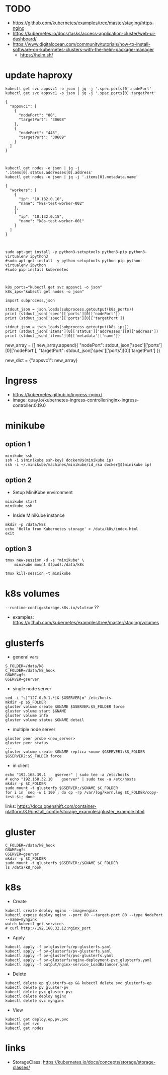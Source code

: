 # TODO

* https://github.com/kubernetes/examples/tree/master/staging/https-nginx
* https://kubernetes.io/docs/tasks/access-application-cluster/web-ui-dashboard/
* https://www.digitalocean.com/community/tutorials/how-to-install-software-on-kubernetes-clusters-with-the-helm-package-manager
    * https://helm.sh/


# update haproxy


```
kubectl get svc appsvc1 -o json | jq -j '.spec.ports[0].nodePort'
kubectl get svc appsvc1 -o json | jq -j '.spec.ports[0].targetPort'

{
  "appsvc1": [
    {
      "nodePort": "80",
      "targetPort": "30608"
    },
    {
      "nodePort": "443",
      "targetPort": "30609"
    }
  ]
}



kubectl get nodes -o json | jq -j '.items[0].status.addresses[0].address'
kubectl get nodes -o json | jq -j '.items[0].metadata.name'

{
  "workers": [
    {
      "ip": "10.132.0.16",
      "name": "k8s-test-worker-002"
    },
    {
      "ip": "10.132.0.15",
      "name": "k8s-test-worker-001"
    }
  ]
}



sudo apt-get install -y python3-setuptools python3-pip python3-virtualenv ipython3
#sudo apt-get install -y python-setuptools python-pip python-virtualenv ipython
#sudo pip install kubernetes



k8s_ports="kubectl get svc appsvc1 -o json"
k8s_ips="kubectl get nodes -o json"

import subprocess,json

stdout_json = json.loads(subprocess.getoutput(k8s_ports))
print (stdout_json['spec']['ports'][0]['nodePort'])
print (stdout_json['spec']['ports'][0]['targetPort'])

stdout_json = json.loads(subprocess.getoutput(k8s_ips))
print (stdout_json['items'][0]['status']['addresses'][0]['address'])
print (stdout_json['items'][0]['metadata']['name'])
```

new_array = []
new_array.append({
  "nodePort": stdout_json['spec']['ports'][0]['nodePort'],
  "targetPort": stdout_json['spec']['ports'][0]['targetPort']
  })

new_dict = {"appsvc1": new_array}



# Ingress

* https://kubernetes.github.io/ingress-nginx/
* image: quay.io/kubernetes-ingress-controller/nginx-ingress-controller:0.19.0


# minikube

## option 1

```shell
minikube ssh
ssh -i $(minikube ssh-key) docker@$(minikube ip)
ssh -i ~/.minikube/machines/minikube/id_rsa docker@$(minikube ip)
```

## option 2

* Setup MiniKube environment

```shell
minikube start
minikube ssh
```

* Inside MiniKube instance

```shell
mkdir -p /data/k8s
echo 'Hello from Kubernetes storage' > /data/k8s/index.html
exit
```

## option 3

```shell
tmux new-session -d -s "minikube" \
    minikube mount $(pwd):/data/k8s

tmux kill-session -t minikube
```

# k8s volumes

`--runtime-config=storage.k8s.io/v1=true` ??

* examples: https://github.com/kubernetes/examples/tree/master/staging/volumes


# glusterfs

* general vars

```shell
S_FOLDER=/data/k8
C_FOLDER=/data/k8_hook
GNAME=gfs
GSERVER=gserver
```

* single node server

```shell
sed -i "s|^127.0.0.1.*|& $GSERVER|m" /etc/hosts
mkdir -p $S_FOLDER
gluster volume create $GNAME $GSERVER:$S_FOLDER force
gluster volume start $GNAME
gluster volume info
gluster volume status $GNAME detail
```

* multiple node server

```shell
gluster peer probe <new_server>
gluster peer status
...
gluster volume create $GNAME replica <num> $GSERVER1:$S_FOLDER $GSERVER2:$S_FOLDER force
```

* in client

```shell
echo "192.168.39.1    gserver" | sudo tee -a /etc/hosts
# echo "192.168.32.10    gserver" | sudo tee -a /etc/hosts
mkdir -p $C_FOLDER
sudo mount -t glusterfs $GSERVER:/$GNAME $C_FOLDER
for i in `seq -w 1 100`; do cp -rp /var/log/kern.log $C_FOLDER/copy-test-$i; done
```

links: https://docs.openshift.com/container-platform/3.9/install_config/storage_examples/gluster_example.html






# gluster

```shell
C_FOLDER=/data/k8_hook
GNAME=gfs
GSERVER=gserver
mkdir -p $C_FOLDER
sudo mount -t glusterfs $GSERVER:/$GNAME $C_FOLDER
ls /data/k8_hook
```

# k8s

* Create

```shell
kubectl create deploy nginx --image=nginx
kubectl expose deploy nginx --port 80 --target-port 80 --type NodePort --name=mynginx
watch kubectl get services
# curl http://192.168.32.12:nginx_port
```

* Apply

```shell
kubectl apply -f pv-glusterfs/ep-glusterfs.yaml
kubectl apply -f pv-glusterfs/pv-glusterfs.yaml
kubectl apply -f pv-glusterfs/pvc-glusterfs.yaml
kubectl apply -f pv-glusterfs/nginx-deployment-pvc_glusterfs.yaml
kubectl apply -f output/nginx-service_LoadBalancer.yaml
```

* Delete

```shell
kubectl delete ep glusterfs-ep && kubectl delete svc glusterfs-ep
kubectl delete pv gluster-pv
kubectl delete pvc gluster-pvc
kubectl delete deploy nginx
kubectl delete svc mynginx
```

* View

```shell
kubectl get deploy,ep,pv,pvc
kubectl get svc
kubectl get nodes
```





# links

* StorageClass: https://kubernetes.io/docs/concepts/storage/storage-classes/
